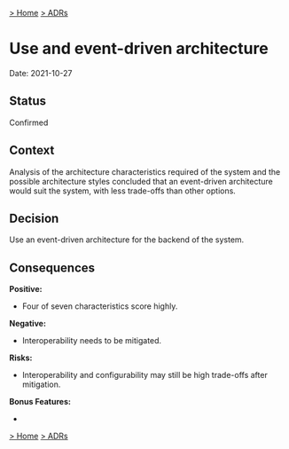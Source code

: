[> Home](../README.md)    [> ADRs](README.md)

# Use and event-driven architecture

Date: 2021-10-27

## Status

Confirmed

## Context

Analysis of the architecture characteristics required of the system and the possible architecture styles concluded that an event-driven architecture would suit the system, with less trade-offs than other options.

## Decision

Use an event-driven architecture for the backend of the system.

## Consequences

**Positive:**

- Four of seven characteristics score highly.

**Negative:**

- Interoperability needs to be mitigated.

**Risks:**

- Interoperability and configurability may still be high trade-offs after mitigation.

**Bonus Features:**

- 

[> Home](../README.md)    [> ADRs](README.md)